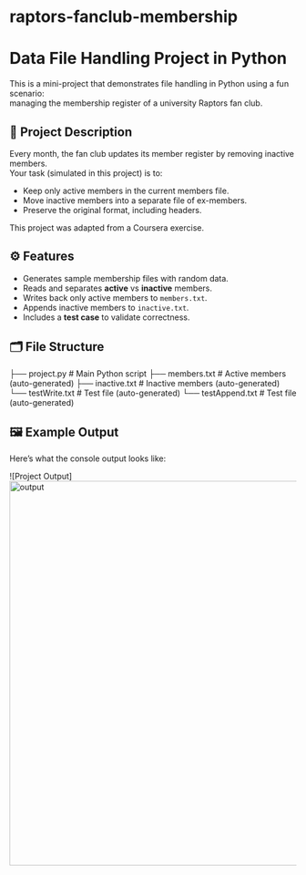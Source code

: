 # raptors-fanclub-membership
# Data File Handling Project in Python  

This is a mini-project that demonstrates file handling in Python using a fun scenario:  
managing the membership register of a university Raptors fan club.  

## 📌 Project Description  
Every month, the fan club updates its member register by removing inactive members.  
Your task (simulated in this project) is to:  
- Keep only active members in the current members file.  
- Move inactive members into a separate file of ex-members.  
- Preserve the original format, including headers.  

This project was adapted from a Coursera exercise.  

## ⚙️ Features  
- Generates sample membership files with random data.  
- Reads and separates **active** vs **inactive** members.  
- Writes back only active members to `members.txt`.  
- Appends inactive members to `inactive.txt`.  
- Includes a **test case** to validate correctness.  

## 🗂️ File Structure  

├── project.py # Main Python script
├── members.txt # Active members (auto-generated)
├── inactive.txt # Inactive members (auto-generated)
└── testWrite.txt # Test file (auto-generated)
└── testAppend.txt # Test file (auto-generated)


## 🖼️ Example Output  

Here’s what the console output looks like:  

![Project Output]  <img width="510" height="675" alt="output" src="https://github.com/user-attachments/assets/d092d843-986e-4def-abe9-a419d6c40a59" />
